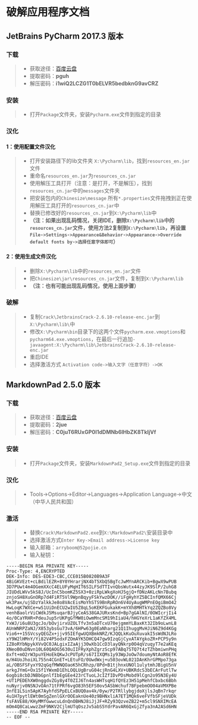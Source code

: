 # 破解应用程序文档

## **JetBrains PyCharm 2017.3 版本**

### 下载

> * 获取途径：[百度云盘](https://pan.baidu.com/s/1v23iWM8xvsoUTh7H-pbpXg)
> * 提取密码：**pguh**
> * 解压密码：**i1wiQ2LCZG1T0bELVR5bedbknG9avCRZ**

### 安装

> * 打开`Package`文件夹，安装`Pycharm.exe`文件到指定的目录

### 汉化

#### 1：使用配置文件汉化

> * 打开安装路径下的lib文件夹 `X:\Pycharm\lib`，找到`resources_en.jar`文件
> * 重命名`resources_en.jar`为`resources_cn.jar`
> * 使用解压工具打开（注意：是打开，不是解压），找到`resources_cn.jar`中的`messages`文件夹
> * 把安装包内的`Chinesize\message` 所有`*.properties`文件拖拽到正在使用解压工具打开的`resources_cn.jar`中
> * 替换已修改好的`resources_cn.jar`到`X:\Pycharm\lib`中
> * **（注：如果出现乱码情况，关闭IDE，删除`X:\Pycharm\lib`中的`resources_cn.jar`文件，使用方法2复制到`X:\Pycharm\lib`，再设置`File->Settings->Appearance&Behavior->Appearance->Override default fonts by->选择任意字体即可`）**

#### 2：使用生成文件汉化

> * 删除`X:\Pycharm\lib`中的`resources_en.jar`文件
> * 把`Chinesize\jar\resources_cn.jar`文件，复制到`X:\Pycharm\lib`
> * **（注：也有可能出现乱码情况，使用上面步骤）**

### 破解

> * 复制`Crack\JetbrainsCrack-2.6.10-release-enc.jar`到`X:\Pycharm\lib\`中
> * 修改`X:\Pycharm\bin`目录下的这两个文件`pycharm.exe.vmoptions`和`pycharm64.exe.vmoptions`，在最后一行追加`-javaagent:X:\Pycharm\lib\JetbrainsCrack-2.6.10-release-enc.jar`
> * 重启IDE
> * 选择激活方式 `Activation code->输入文字（任意字符）->OK`

## **MarkdownPad 2.5.0 版本**

### 下载

> * 获取途径：[百度云盘](https://pan.baidu.com/s/1JxtlSHAv998MMgx_c6VF-Q)
> * 提取密码：**2jue**
> * 解压密码：**C0juT6RUxGP0I1dDMNb6lHbZK8TkIjVf**

### 安装

>  *  打开`Package`文件夹，安装`MarkdownPad2_Setup.exe`文件到指定的目录

### 汉化

>  * Tools->Options->Editor->Languages->Application Language->中文（中华人民共和国）

### 激活

> * 替换`Crack\MarkdownPad2.exe`到`X:\MarkdownPad2\`安装目录中
> * 选择激活方式`Enter Key->Email address->License key`
> * 输入邮箱：`arryboom@52pojie.cn`
> * 输入秘钥：
```
-----BEGIN RSA PRIVATE KEY-----
Proc-Type: 4,ENCRYPTED
DEK-Info: DES-EDE3-CBC,CCE015B0820B9A3F
4BiGKVEzt+cLBdilEZR+8Y0YHrarjNX4bT5XbQ5BgTcJwMYnARCKib+BgwX9wPUB
3D7PUwt4m4OGemXXcC4ELUFyMqHIT6SILFSdTTIvnQbsWutx44zyJK9SlP/2uhG8
JIUDdLWVv5kS8J/UcInC5bomKZ5SX3+0ziRpLWkgXoHJ5gjQ+fDNzAKLcNn7Bubq
znjoSH8XuGnORp7d4FiRT5Vl9WpnBqyyFSkYwzDOK//iFgHyhYZ5BCInfQMX66Cj
wk3Pax/ujSDzYalkkJe8o8VAcEisMoYhSTS9BnRpROn6V4UyAugWMPnEOgiBmO42
HwLoqK7WXCe+wS1UiDnECU2wIU5Z8qL5oKEKFGukakK+mYXh8MHTkYq2ZQZBo8Vy
venhBaolrViCWdkJ5MsuqarBJjyCeAS38GAJURxsKnd+Bp7gGAlNI/0OWIcrjIi4
4o/0CaYRHR+PdeuJup5rUKPgGfMW0iOwmMncSM19hIiaU4/hHGYeXrL1aKfZX4ML
YxWJ/i6u8U3gcJo/bOvjirxUZOLTfv3n5aDTcxU70ejgmmYLBaxKt32Ib9oLwnL8
AUnWNRPZaNJ/X853ybsGu73vA/6HPw63g0EaNharg21Q1IhuggMvHJiN6Z9d4KGg
Vio6++15SVcsyQEGZx+jjv95IEfgwUQXBmkNRZ/KJQQLkKuOuXuvakI5sWdNJLRo
xY9W2lHMnY/Yi82V4P5odxFZOmAYK5DHCQ47gw9IzqGjCyxATAYgkoZR+PCP5y9n
IZ8oRYbNpykXVvQC0JALgixIZaAjj30wXb1CcD3layQNkrp0O4qVzuqyT7e2aKEq
XNeoB0uDNvn10L60QAOG5630uIIFRyXphZgrzScp97ABq7STQ7t4zTZhbmiwnPHq
8xft+mO2rW3puYEHoEkQKwJcPUTpR/s67IIXQMs1y93WpJoOw7doumyNtAoR8EfK
m/H4UoJhoiXL755n4CGnET+LEtuFO/0UwdWxj+u503ovWL021DAnKhrGPMpo73ga
aL/OBSFSFyxY92qGqfMWNQOaoK5hCRhzp/8Pd+B1tjhnxUNOl1ulytmhJBigU5nV
arkgJYmG+Ox15f1YWxmD1EhLOQLUgBruG04cjRnG4LXV+UBKRdcS3bECArFutlTw
6ogbi8cbDJNBbGpnlfIbEgGEe423rCTuoLJcIZfIDvPDsMobd9lCgn2o95N3Ey4U
+UT1PEDEhXW0nggdvZGy8y4T0ZIJ6Tn4asWHTsqH1fQYEz3H51pMehfCbxbc6Bbh
nuNyrjv0NSNJvOAn71tFPRf6vgO83h5EFS0ov5ASbWchuf7BFpebmOO04aVMXPBe
3nfE1L5in5ApK7AyhfdSPpELCxBUQ0av4k/0yw/P2TRllybgjdoXjlsJqBn7rkqr
4u1H7pytlEWt0mSgZenlGXrOOEaknUe40z9BHNxliA7ET1MQk6veFVfbSFjeVUDk
fsFAVE88/KHyMMfGwwcuLdnQnOBHNJ8iJjJF+RZy93QzveZB22+m5cl9SNXIMcEA
mOm4Q8CaLwwzZmF9NKV2CjlmUTqOszJv5abS5YdrPavAR6QxGjZfya3nA2ASd6HN
-----END RSA PRIVATE KEY-----
-- EOF --
```